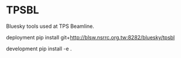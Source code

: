 # TPSBL

Bluesky tools used at TPS Beamline.

deployment
pip install git+http://blsw.nsrrc.org.tw:8282/bluesky/tpsbl

development
pip install -e .
